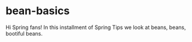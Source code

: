 # bean-basics
Hi Spring fans! In this installment of Spring Tips we look at beans, beans, bootiful beans.
